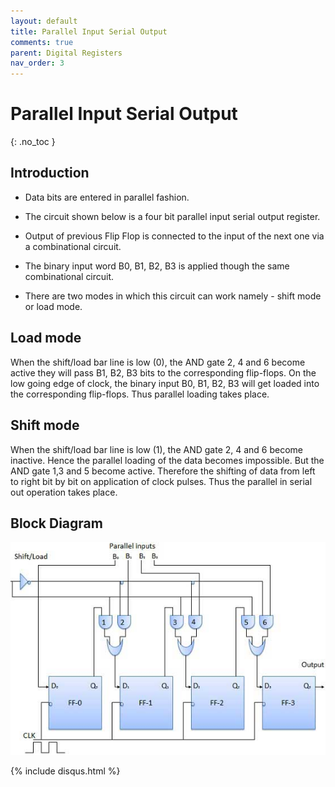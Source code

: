 ```yaml
---
layout: default
title: Parallel Input Serial Output 
comments: true
parent: Digital Registers
nav_order: 3
---
```


# Parallel Input Serial Output 
{: .no_toc }




## Introduction
 
* Data bits are entered in parallel fashion.

* The circuit shown below is a four bit parallel input serial output register.

* Output of previous Flip Flop is connected to the input of the next one via a combinational circuit.

* The binary input word B0, B1, B2, B3 is applied though the same combinational circuit.

* There are two modes in which this circuit can work namely - shift mode or load mode.

## Load mode
When the shift/load bar line is low (0), the AND gate 2, 4 and 6 become active they will pass B1, B2, B3 bits to the corresponding flip-flops. 
On the low going edge of clock, the binary input B0, B1, B2, B3 will get loaded into the corresponding flip-flops. 
Thus parallel loading takes place.

## Shift mode
When the shift/load bar line is low (1), the AND gate 2, 4 and 6 become inactive. 
Hence the parallel loading of the data becomes impossible. 
But the AND gate 1,3 and 5 become active. 
Therefore the shifting of data from left to right bit by bit on application of clock pulses. 
Thus the parallel in serial out operation takes place.

## Block Diagram


<div style="text-align:center"><img src="../../assets/images/piso_blockdiagram.jpg" /></div>

{% include disqus.html %}
